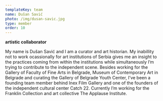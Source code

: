 ```yaml
---
templateKey: team
name: Dušan Savić
photo: /img/dusan-savic.jpg
type: member
order: 10
---
```

**artistic collaborator**

My name is Dušan Savić and I am a curator and art historian. My inabillity not to work ocassionally for art institutions of Serbia gives me an insight to the practices coming from within the institutions while simultaneously I’m trying to contribute to the independent scene. Besides working for the Gallery of Faculty of Fine Arts in Belgrade, Museum of Contemporary Art in Belgrade and curating the Gallery of Belgrade Youth Center, I’ve been a founding team member behind Inex Film Gallery and one of the founders of the independent cultural center Catch 22. Currently I’m working for the Franklin Collection and art collective The Applause Institute.
